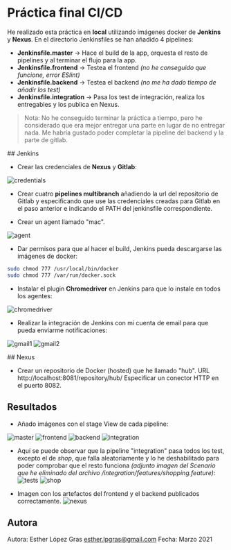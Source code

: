 # Práctica final CI/CD

He realizado esta práctica en **local** utilizando imágenes docker de **Jenkins** y **Nexus**. 
En el directorio Jenkinsfiles se han añadido 4 pipelines:
- **Jenkinsfile.master** -> Hace el build de la app, orquesta el resto de pipelines y al terminar el flujo para la app.
- **Jenkinsfile.frontend** -> Testea el frontend _(no he conseguido que funcione, error ESlint)_
- **Jenkinsfile.backend** -> Testea el backend _(no me ha dado tiempo de añadir los test)_
- **Jenkinsfile.integration** -> Pasa los test de integración, realiza los entregables y los publica en Nexus.

> Nota: No he conseguido terminar la práctica a tiempo, pero he considerado que era mejor entregar una parte  en lugar de no entregar nada. Me habría gustado poder completar la pipeline del backend y la parte de gitlab.


## Jenkins

* Crear las credenciales de **Nexus** y **Gitlab**:

![credentials](screenshots/credentials.jpg?raw=true "")

* Crear cuatro  **pipelines multibranch** añadiendo la url del repositorio de Gitlab y especificando que use las credenciales creadas para Gitlab en el paso anterior e indicando el PATH del jenkinsfile correspondiente.

* Crear un agent llamado "mac".

![agent](screenshots/agent_slave.jpg?raw=true "")

* Dar permisos para que al hacer el build, Jenkins pueda descargarse las imágenes de docker:
``` bash
sudo chmod 777 /usr/local/bin/docker
sudo chmod 777 /var/run/docker.sock
```

* Instalar el plugin **Chromedriver** en Jenkins para que lo instale en todos los agentes:

![chromedriver](screenshots/chromedriver.jpg?raw=true "")

* Realizar la integración de Jenkins con mi cuenta de email para que pueda enviarme notificaciones:

![gmail1](screenshots/gmail.jpg?raw=true "")
![gmail2](screenshots/gmail2.jpg?raw=true "")


## Nexus

* Crear un repositorio de Docker (hosted) que he llamado "hub".
URL http://localhost:8081/repository/hub/
Especificar un conector HTTP en el puerto 8082.


## Resultados

* Añado imágenes con el stage View de cada pipeline:

![master](screenshots/ACME_master_pipeline.jpg?raw=true "")
![frontend](screenshots/ACME_frontend_pipeline.jpg?raw=true "")
![backend](screenshots/ACME_backend_pipeline.jpg?raw=true "")
![integration](screenshots/ACME_integration_pipeline.jpg?raw=true "")

* Aquí se puede observar que la pipeline "integration" pasa todos los test, excepto el de _shop_, que falla aleatoriamente y lo he deshabilitado para poder comprobar que el resto funciona _(adjunto imagen del Scenario que he eliminado del archivo /integration/features/shopping.feature)_:
![tests](screenshots/ACME_integration_test_results.jpg?raw=true "")
![shop](screenshots/shop.jpg?raw=true "")

* Imagen con los artefactos del frontend y el backend publicados correctamente.
![nexus](screenshots/nexus.jpg?raw=true "")


## Autora

Autora: Esther López Gras <esther.lpgras@gmail.com>
Fecha: Marzo 2021

